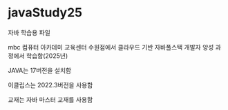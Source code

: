 # javaStudy25
자바 학습용 파일

mbc 컴퓨터 아카데미 교육센터 수원점에서 클라우드 기반 자바풀스택 개발자 양성 과정에서 학습함(2025년)

JAVA는 17버전을 설치함

이클립스는 2022.3버전을 사용함

교재는 자바 마스터 교재를 사용함
